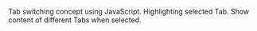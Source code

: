 Tab switching concept using JavaScript.
Highlighting selected Tab.
Show content of different Tabs when selected.
